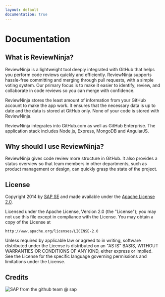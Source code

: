 ```yaml
---
layout: default
documentation: true
---
```


Documentation
=============

## What is ReviewNinja?

ReviewNinja is a lightweight tool deeply integrated with GitHub that helps you
perform code reviews quickly and efficiently. ReviewNinja supports hassle-free
committing and merging through pull requests, with a simple voting system. Our
primary focus is to make it easier to identify, review, and collaborate in code
reviews so you can merge with confidence.

ReviewNinja stores the least amount of information from your GitHub account to
make the app work. It ensures that the necessary data is up to date and the
data is stored at GitHub only.  None of your code is stored with ReviewNinja.  

ReviewNinja integrates into GitHub.com as well as GitHub Enterprise. The
application stack includes Node.js, Express, MongoDB and AngularJS.

## Why should I use ReviewNinja?

ReviewNinja gives code review more structure in GitHub. It also provides a
status overview so that team members in other departments, such as product
management or design, can quickly grasp the state of the project.

## License

Copyright 2014 by [SAP SE](http://www.sap.com) and made available under the
[Apache License 2.0](http://www.apache.org/licenses/LICENSE-2.0). 

Licensed under the Apache License, Version 2.0 (the "License"); you may not use
this file except in compliance with the License.  You may obtain a copy of the
License at

    http://www.apache.org/licenses/LICENSE-2.0

Unless required by applicable law or agreed to in writing, software distributed
under the License is distributed on an "AS IS" BASIS, WITHOUT WARRANTIES OR
CONDITIONS OF ANY KIND, either express or implied.  See the License for the
specific language governing permissions and limitations under the License.

## Credits

![SAP](https://cdn.rawgit.com/reviewninja/review.ninja/master/sap_logo.png)
<i class="fa fa-heart"></i> from the github team @ sap
